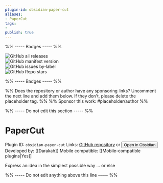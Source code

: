 ```yaml
---
plugin-id: obsidian-paper-cut
aliases:
- PaperCut
tags: 
- 
publish: true
---
```


%% ----- Badges ----- %%

![GitHub all releases](https://img.shields.io/github/downloads/Darakah/obsidian-paper-cut/total?color=573E7A&logo=github&style=for-the-badge)   
![GitHub manifest version](https://img.shields.io/github/manifest-json/v/Darakah/obsidian-paper-cut?color=573E7A&logo=github&style=for-the-badge)   
![GitHub issues by-label](https://img.shields.io/github/issues/Darakah/obsidian-paper-cut/help%20wanted?color=573E7A&logo=github&style=for-the-badge)   
![GitHub Repo stars](https://img.shields.io/github/stars/Darakah/obsidian-paper-cut?color=573E7A&logo=github&style=for-the-badge)

%% ----- Badges ----- %%

%% Does the repository or author have any sponsoring links? Uncomment the next line and add them below. If they don't, please delete the placeholder tag. %%
%% Sponsor this work: #placeholder/author %%

%% ----- Do not edit this section ----- %%

# PaperCut

Plugin ID: `obsidian-paper-cut`
Links: [GitHub repository](https://github.com/Darakah/obsidian-paper-cut) or [<button id=HH>Open in Obsidian</button>](obsidian://goto-plugin?id=obsidian-paper-cut)
Developed by: [[Darakah]]
Mobile compatible: [[Mobile-compatible plugins|Yes]]

Express an idea in the simplest possible way ... or else

%% ----- Do not edit anything above this line ----- %% 
